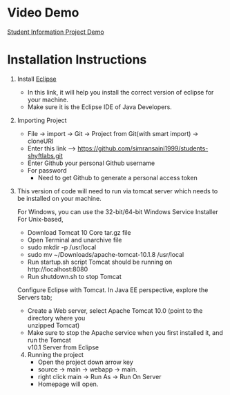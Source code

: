 # Video Demo 
[Student Information Project Demo](https://youtu.be/QLwsmuvx7UY)
# Installation Instructions

1. Install [Eclipse](https://www.eclipse.org/downloads/packages/installer)
   - In this link, it will help you install the correct version of eclipse for your machine.
   - Make sure it is the Eclipse IDE of Java Developers. 
2. Importing Project
   - File -> import -> Git -> Project from Git(with smart import) -> cloneURI
   - Enter this link --> https://github.com/simransaini1999/students-shyftlabs.git
   - Enter Github your personal Github username
   - For password
        - Need to get Github to generate a personal access token
3. This version of code will need to run via tomcat server which needs to be installed on your machine.

   For Windows, you can use the 32-bit/64-bit Windows Service Installer</br>
   For Unix-based,</br>
      - Download Tomcat 10 Core tar.gz file</br>
      - Open Terminal and unarchive file</br>
      - sudo mkdir -p /usr/local</br>
      - sudo mv ~/Downloads/apache-tomcat-10.1.8 /usr/local</br>
      - Run startup.sh script Tomcat should be running on http://localhost:8080</br>
      - Run shutdown.sh to stop Tomcat</br>

   Configure Eclipse with Tomcat. In Java EE perspective, explore the Servers tab;</br>
      - Create a Web server, select Apache Tomcat 10.0 (point to the directory where you</br>
         unzipped Tomcat)</br>
      - Make sure to stop the Apache service when you first installed it, and run the Tomcat</br>
         v10.1 Server from Eclipse</br>
   4. Running the project
      - Open the project down arrow key
      - source -> main -> webapp -> main.
      - right click main -> Run As -> Run On Server
      - Homepage will open. 

